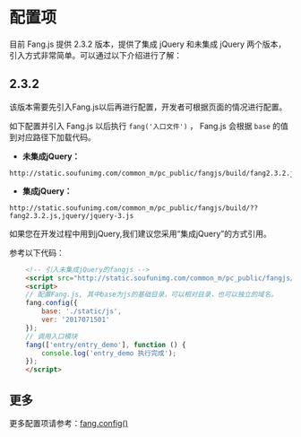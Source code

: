 # 配置项

目前 Fang.js 提供 2.3.2 版本，提供了集成 jQuery 和未集成 jQuery 两个版本，引入方式非常简单。可以通过以下介绍进行了解：

## 2.3.2

该版本需要先引入Fang.js以后再进行配置，开发者可根据页面的情况进行配置。

如下配置并引入 Fang.js 以后执行 `fang('入口文件')` ， Fang.js 会根据 `base` 的值到对应路径下加载代码。

* **未集成jQuery：**

```
http://static.soufunimg.com/common_m/pc_public/fangjs/build/fang2.3.2.js
```

* **集成jQuery：**

```
http://static.soufunimg.com/common_m/pc_public/fangjs/build/??fang2.3.2.js,jquery/jquery-3.js
```
如果您在开发过程中用到jQuery,我们建议您采用“集成jQuery”的方式引用。

参考以下代码：

```html
    <!-- 引入未集成jQuery的fangjs -->
    <script src="http://static.soufunimg.com/common_m/pc_public/fangjs/build/??fang2.3.2.js,jquery/jquery-3.js"></script>
    <script>
    // 配置Fang.js, 其中base为js的基础目录，可以相对目录，也可以独立的域名。
    fang.config({
        base: './static/js',
        ver: '2017071501'
    });
    // 调用入口模块
    fang(['entry/entry_demo'], function () {
        console.log('entry_demo 执行完成');
    });
    </script>
```

## 更多

更多配置项请参考：<a href="#/api?id=fangconfigoptions">fang.config()</a>
